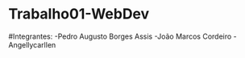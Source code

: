 # Trabalho01-WebDev


  #Integrantes:
  -Pedro Augusto Borges Assis 
  -João Marcos Cordeiro
  -Angellycarllen
